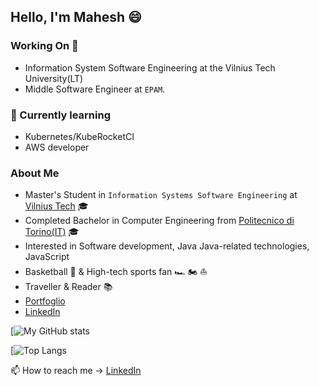 ## Hello, I'm Mahesh 😄

### Working On 🔭
- Information System Software Engineering at the Vilnius Tech University(LT)
- Middle Software Engineer at `EPAM`.
### 🌱 Currently learning 
- Kubernetes/KubeRocketCI
- AWS developer
### About Me
- Master's Student in `Information Systems Software Engineering` at [Vilnius Tech](https://vilniustech.lt/) 🎓
- Completed Bachelor in Computer Engineering from [Politecnico di Torino(IT)](https://www.polito.it/en) 🎓
- Interested in Software development, Java Java-related technologies, JavaScript
- Basketball 🏀 & High-tech sports fan 🏎️ 🏍️ ⛵
- Traveller & Reader 📚
- [Portfoglio](https://www.crio.do/learn/portfolio/maheshkumarpratihar/)
- [LinkedIn](https://www.linkedin.com/in/MaheshKumarPratihar/)

[![My GitHub stats](https://github-readme-stats.vercel.app/api?username=MaheshKumarPratihar&theme=radical&show_icons=true&hide_border=true&count_private=true)

[![Top Langs](https://github-readme-stats.vercel.app/api/top-langs/?username=MaheshKumarPratihar&theme=radical&show_icons=true&hide_border=true&layout=compact)

📫 How to reach me -> [LinkedIn](https://www.linkedin.com/in/MaheshKumarPratihar/)
<!--
**MaheshKumarPratihar/MaheshKumarPratihar** is a ✨ _special_ ✨ repository because its `README.md` (this file) appears on your GitHub profile.

Here are some ideas to get you started:

- 🔭 I’m currently working on ...
- 🌱 I’m currently learning ...
- 👯 I’m looking to collaborate on ...
- 🤔 I’m looking for help with ...
- 💬 Ask me about ...
- 📫 How to reach me: ...
- 😄 Pronouns: ...
- ⚡ Fun fact: ...
-->
